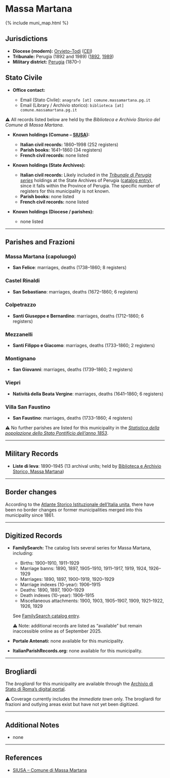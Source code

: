 # Massa Martana

{% include muni_map.html %}

## Jurisdictions

* **Diocese (modern):** [Orvieto–Todi](../dio/orvieto_todi.md) ([CEI](https://www.chiesacattolica.it/annuario-cei/ricerca-parrocchie/))
* **Tribunale:** Perugia (1892 and 1989) ([1892](https://www.google.it/books/edition/Bollettino_ufficiale_del_Ministero_di_gr/kRXd4t5fK-0C?hl=en&gbpv=1&pg=PA457&printsec=frontcover), [1989](https://www.google.it/books/edition/Gazzetta_ufficiale_della_Repubblica_ital/-Z6nogg-qMQC?hl=en&gbpv=1&pg=RA8-PA38&printsec=frontcover))
* **Military district:** [Perugia](../mil/perugia.md) (1870–)

## Stato Civile

* **Office contact:**

  * Email (Stato Civile): `anagrafe [at] comune.massamartana.pg.it`
  * Email (Library / Archivio storico): `biblioteca [at] comune.massamartana.pg.it`

⚠️ All records listed below are held by the *Biblioteca e Archivio Storico del Comune di Massa Martana*.

* **Known holdings (Comune – [SIUSA](https://siusa-archivi.cultura.gov.it/cgi-bin/siusa/pagina.pl?TipoPag=comparc&Chiave=254283)):**

  * **Italian civil records:** 1860–1998 (252 registers)
  * **Parish books:** 1641–1860 (34 registers)
  * **French civil records:** none listed

* **Known holdings (State Archives):**

  * **Italian civil records:** Likely included in the *[Tribunale di Perugia series](http://dati.san.beniculturali.it/SAN/complarc_IT-AS-PG_san.cat.complArch.96907)* holdings at the State Archives of Perugia ([catalog entry](http://dati.san.beniculturali.it/SAN/complarc_IT-AS-PG_san.cat.complArch.96907)), since it falls within the Province of Perugia. The specific number of registers for this municipality is not known.
  * **Parish books:** none listed
  * **French civil records:** none listed

* **Known holdings (Diocese / parishes):**

  * none listed

---

## Parishes and Frazioni

### Massa Martana (capoluogo)

* **San Felice**: marriages, deaths (1738–1860; 8 registers)

### Castel Rinaldi

* **San Sebastiano**: marriages, deaths (1672–1860; 6 registers)

### Colpetrazzo

* **Santi Giuseppe e Bernardino**: marriages, deaths (1712–1860; 6 registers)

### Mezzanelli

* **Santi Filippo e Giacomo**: marriages, deaths (1733–1860; 2 registers)

### Montignano

* **San Giovanni**: marriages, deaths (1739–1860; 2 registers)

### Viepri

* **Natività della Beata Vergine**: marriages, deaths (1641–1860; 6 registers)

### Villa San Faustino

* **San Faustino**: marriages, deaths (1733–1860; 4 registers)

⚠️ No further parishes are listed for this municipality in the *[Statistica della popolazione dello Stato Pontificio dell’anno 1853](https://www.google.it/books/edition/Statistics_della_popolazione_dello_Stato/v6dCAQAAMAAJ)*.

---

## Military Records

* **Liste di leva**: 1890–1945 (13 archival units; held by [Biblioteca e Archivio Storico, Massa Martana](https://siusa-archivi.cultura.gov.it/cgi-bin/siusa/pagina.pl?ChiaveAlbero=304081&ApriNodo=0&TipoPag=comparc&Chiave=304084&ChiaveRadice=304081&RicVM=indice&RicLin=en&RicSez=fondi&RicTipoScheda=ca&RicProgetto=reg%2dumb))

---

## Border changes

According to the [Atlante Storico Istituzionale dell’Italia unita](http://dati.san.beniculturali.it/asi/local/), there have been no border changes or former municipalities merged into this municipality since 1861.

---

## Digitized Records

* **FamilySearch:** The catalog lists several series for Massa Martana, including:

  * Births: 1900–1910, 1911–1929
  * Marriage banns: 1890, 1897, 1905–1910, 1911–1917, 1919, 1924, 1926–1929
  * Marriages: 1890, 1897, 1900–1919, 1920–1929
  * Marriage indexes (10-year): 1906–1915
  * Deaths: 1890, 1897, 1900–1929
  * Death indexes (10-year): 1906–1915
  * Miscellaneous attachments: 1900, 1903, 1905–1907, 1909, 1921–1922, 1926, 1929

  See [FamilySearch catalog entry](https://www.familysearch.org/en/search/catalog/835027).

  ⚠️ Note: additional records are listed as “available” but remain inaccessible online as of September 2025.

* **Portale Antenati:** none available for this municipality.

* **ItalianParishRecords.org:** none available for this municipality.

---

## Brogliardi

The *brogliardi* for this municipality are available through the [Archivio di Stato di Roma’s digital portal](https://imagoarchiviodistatoroma.cultura.gov.it/Gregoriano/s_brogliardi.php?Provincia=Perugia&Denominazione=Massa).

⚠️ Coverage currently includes the *immediate town* only. The brogliardi for frazioni and outlying areas exist but have not yet been digitized.

---

## Additional Notes

* none

---

## References

* [SIUSA – Comune di Massa Martana](https://siusa-archivi.cultura.gov.it/cgi-bin/siusa/pagina.pl?TipoPag=comparc&Chiave=254283)